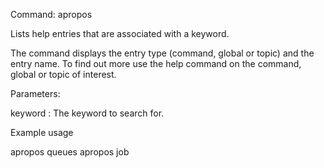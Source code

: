 Command: apropos <keyword>

Lists help entries that are associated with a keyword. 

The command displays the entry type (command, global or topic) and the entry name.
To find out more use the help command on the command,  global or topic of interest.

Parameters:

   keyword       : The keyword to search for.

Example usage

  apropos queues
  apropos job
